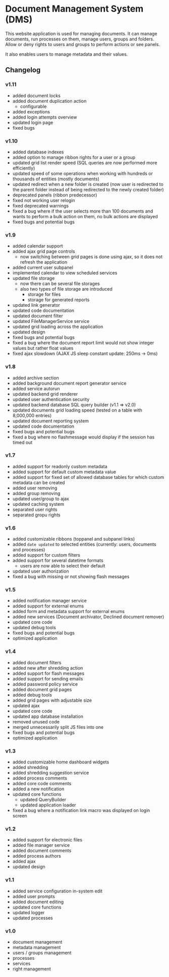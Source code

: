 # Document Management System (DMS)
This website application is used for managing documents. It can manage documents, run processes on them, manage users, groups and folders. Allow or deny rights to users and groups to perform actions or see panels.

It also enables users to manage metadata and their values.

## Changelog
### v1.11
- added document locks
- added document duplication action
    - configurable
- added exceptions
- added login attempts overview
- updated login page
- fixed bugs

### v1.10
- added database indexes
- added option to manage ribbon rights for a user or a group
- updated grid list render speed (SQL queries are now performed more efficiently)
- updated speed of some operations when working with hundreds or thousands of entities (mostly documents)
- updated redirect when a new folder is created (now user is redirected to the parent folder instead of being redirected to the newly created folder)
- deprecated panels (ribbon predecessor)
- fixed not working user relogin
- fixed deprecated warnings
- fixed a bug where if the user selects more than 100 documents and wants to perform a bulk action on them, no bulk actions are displayed
- fixed bugs and potential bugs

### v1.9
- added calendar support
- added ajax grid page controls
    - now switching between grid pages is done using ajax, so it does not refresh the application
- added current user subpanel
- implemented calendar to view scheduled services
- updated file storage
    - now there can be several file storages
    - also two types of file storage are introduced
        - storage for files
        - storage for generated reports
- updated link generator
- updated code documentation
- updated document filter
- updated FileManagerService service
- updated grid loading across the application
- updated design
- fixed bugs and potential bugs
- fixed a bug where the document report limit would not show integer values but rather float values
- fixed ajax slowdown (AJAX JS sleep constant update: 250ms -> 0ms)

### v1.8
- added archive section
- added background document report generator service
- added service autorun
- updated backend grid renderer
- updated user authentication security
- updated backend database SQL query builder (v1.1 => v2.0)
- updated documents grid loading speed (tested on a table with 8,000,000 entries)
- updated document reporting system
- updated code documentation
- fixed bugs and potential bugs
- fixed a bug where no flashmessage would display if the session has timed out

### v1.7
- added support for readonly custom metadata
- added support for default custom metadata value
- added support for fixed set of allowed database tables for which custom metadata can be created
- added user removing
- added group removing
- updated user/group to ajax
- updated caching system
- separated user rights
- separated gropu rights

### v1.6
- added customizable ribbons (toppanel and subpanel links)
- added `date updated` to selected entities (currently: users, documents and processes)
- added support for custom filters
- added support for several datetime formats
    - users are now able to select their default
- updated user authorization
- fixed a bug with missing or not showing flash messages

### v1.5
- added notification manager service
- added support for external enums
- added form and metadata support for external enums
- added new services (Document archivator, Declined document remover)
- updated core code
- updated debug tools
- fixed bugs and potential bugs
- optimized application

### v1.4
- added document filters
- added new after shredding action
- added support for flash messages
- added support for sending emails
- added password policy service
- added document grid pages
- added debug tools
- added grid pages with adjustable size
- updated ajax
- updated core code
- updated app database installation
- removed unused code
- merged unnecessarily split JS files into one
- fixed bugs and potential bugs
- optimized application

### v1.3
- added customizable home dashboard widgets
- added shredding
- added shredding suggestion service
- added process comments
- added core code comments
- added a new notification
- updated core functions
    - updated QueryBuilder
    - updated application loader
- fixed a bug where a notification link macro was displayed on login screen

### v1.2
- added support for electronic files
- added file manager service
- added document comments
- added process authors
- added ajax
- updated design

### v1.1
- added service configuration in-system edit
- added user prompts
- added document editing
- updated core functions
- updated logger
- updated processes

### v1.0
- document management
- metadata management
- users / groups management
- processes
- services
- right management